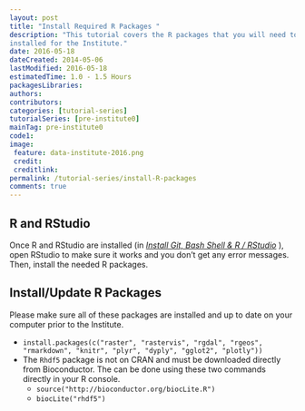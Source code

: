```yaml
---
layout: post
title: "Install Required R Packages "
description: "This tutorial covers the R packages that you will need to have 
installed for the Institute."
date: 2016-05-18
dateCreated: 2014-05-06
lastModified: 2016-05-18
estimatedTime: 1.0 - 1.5 Hours
packagesLibraries:
authors:
contributors:
categories: [tutorial-series]
tutorialSeries: [pre-institute0]
mainTag: pre-institute0
code1: 
image:
 feature: data-institute-2016.png
 credit:
 creditlink:
permalink: /tutorial-series/install-R-packages
comments: true
---
```


## R and RStudio

Once R and RStudio are installed (in
<a href="{{ site.baseurl }}/tutorial-series/setup-your-computer" target="_blank"> *Install Git, Bash Shell & R / RStudio*</a>
), open RStudio to make sure it works and you don’t get any error messages. Then,
install the needed R packages. 

## Install/Update R Packages

Please make sure all of these packages are installed and up to date on your 
computer prior to the Institute.

* `install.packages(c("raster", "rastervis", "rgdal", "rgeos", "rmarkdown", "knitr", "plyr", "dyply", "gglot2", "plotly"))`
* The `Rhdf5` package is not on CRAN and must be downloaded directly from 
Bioconductor. The can be done using these two commands directly in your R 
console. 
	+ `source("http://bioconductor.org/biocLite.R")`
	+ `biocLite("rhdf5")`
